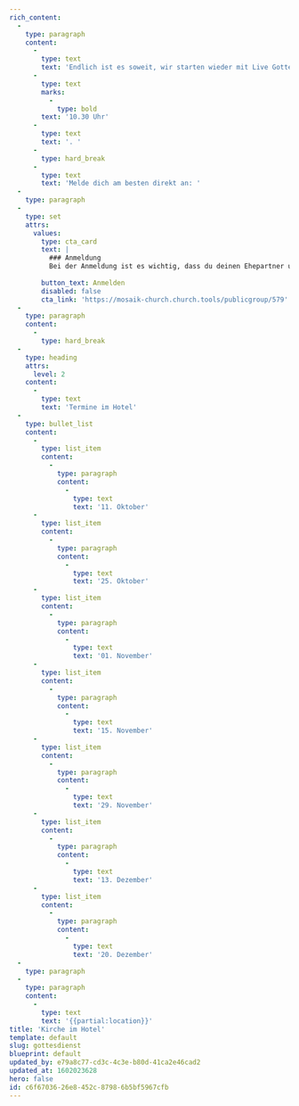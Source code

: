 ```yaml
---
rich_content:
  -
    type: paragraph
    content:
      -
        type: text
        text: 'Endlich ist es soweit, wir starten wieder mit Live Gottesdiensten! Alle zwei Wochen feiern wir zusammen im Maritim Hotel in Stuttgart Mitte und du bist herzlich eingeladen dabei zu sein! Los geht’s immer um '
      -
        type: text
        marks:
          -
            type: bold
        text: '10.30 Uhr'
      -
        type: text
        text: '. '
      -
        type: hard_break
      -
        type: text
        text: 'Melde dich am besten direkt an: '
  -
    type: paragraph
  -
    type: set
    attrs:
      values:
        type: cta_card
        text: |
          ### Anmeldung
          Bei der Anmeldung ist es wichtig, dass du deinen Ehepartner und Kinder angibst, beziehungsweise ihr euch als WG einzeln anmeldet und in das Kommentarfeld schreibt, zu welcher WG ihr gehört. Dann wissen wir, wer zusammensitzen kann.
          
        button_text: Anmelden
        disabled: false
        cta_link: 'https://mosaik-church.church.tools/publicgroup/579'
  -
    type: paragraph
    content:
      -
        type: hard_break
  -
    type: heading
    attrs:
      level: 2
    content:
      -
        type: text
        text: 'Termine im Hotel'
  -
    type: bullet_list
    content:
      -
        type: list_item
        content:
          -
            type: paragraph
            content:
              -
                type: text
                text: '11. Oktober'
      -
        type: list_item
        content:
          -
            type: paragraph
            content:
              -
                type: text
                text: '25. Oktober'
      -
        type: list_item
        content:
          -
            type: paragraph
            content:
              -
                type: text
                text: '01. November'
      -
        type: list_item
        content:
          -
            type: paragraph
            content:
              -
                type: text
                text: '15. November'
      -
        type: list_item
        content:
          -
            type: paragraph
            content:
              -
                type: text
                text: '29. November'
      -
        type: list_item
        content:
          -
            type: paragraph
            content:
              -
                type: text
                text: '13. Dezember'
      -
        type: list_item
        content:
          -
            type: paragraph
            content:
              -
                type: text
                text: '20. Dezember'
  -
    type: paragraph
  -
    type: paragraph
    content:
      -
        type: text
        text: '{{partial:location}}'
title: 'Kirche im Hotel'
template: default
slug: gottesdienst
blueprint: default
updated_by: e79a8c77-cd3c-4c3e-b80d-41ca2e46cad2
updated_at: 1602023628
hero: false
id: c6f67036-26e8-452c-8798-6b5bf5967cfb
---
```

